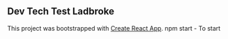 ## Dev Tech Test Ladbroke
This project was bootstrapped with [Create React App](https://github.com/facebookincubator/create-react-app).
npm start - To start 